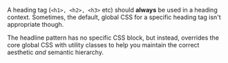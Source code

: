 A heading tag (`<h1>, <h2>, <h3>` etc) should **always** be used in a heading
context. Sometimes, the default, global CSS for a specific heading tag isn't
appropriate though.

The headline pattern has no specific CSS block, but instead, overrides the core
global CSS with utility classes to help you maintain the correct aesthetic _and_
semantic hierarchy.
